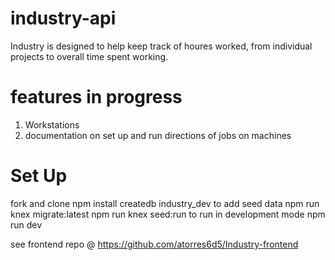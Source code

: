 # industry-api

Industry is designed to help keep track of houres worked, from individual projects to overall time spent working.


# features in progress

1. Workstations
1. documentation on set up and run directions of jobs on machines



# Set Up
fork and clone
  npm install
  createdb industry_dev
to add seed data
  npm run knex migrate:latest
  npm run knex seed:run
to run in development mode
  npm run dev


see frontend repo @ https://github.com/atorres6d5/Industry-frontend
